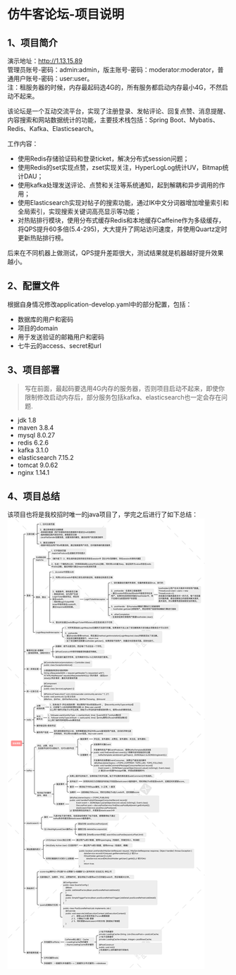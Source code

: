# 仿牛客论坛-项目说明
## 1、项目简介
演示地址：http://1.13.15.89   
管理员账号-密码：admin:admin，版主账号-密码：moderator:moderator，普通用户账号-密码：user:user。  
注：租服务器的时候，内存最起码选4G的，所有服务都启动内存最小4G，不然启动不起来。
  
该论坛是一个互动交流平台，实现了注册登录、发帖评论、回复点赞、消息提醒、内容搜索和网站数据统计的功能，主要技术栈包括：Spring Boot、Mybatis、Redis、Kafka、Elasticsearch。  
  
工作内容：  
+ 使用Redis存储验证码和登录ticket，解决分布式session问题；   
+ 使用Redis的set实现点赞，zset实现关注，HyperLogLog统计UV，Bitmap统计DAU；  
+ 使用kafka处理发送评论、点赞和关注等系统通知，起到解耦和异步调用的作用；   
+ 使用Elasticsearch实现对帖子的搜索功能，通过IK中文分词器增加增量索引和全局索引，实现搜索关键词高亮显示等功能；  
+ 对热贴排行模块，使用分布式缓存Redis和本地缓存Caffeine作为多级缓存，将QPS提升60多倍(5.4-295)，大大提升了网站访问速度，并使用Quartz定时更新热贴排行榜。 

后来在不同机器上做测试，QPS提升差距很大，测试结果就是机器越好提升效果越小。
## 2、配置文件
根据自身情况修改application-develop.yaml中的部分配置，包括：
+ 数据库的用户和密码
+ 项目的domain
+ 用于发送验证的邮箱用户和密码
+ 七牛云的access、secret和url
## 3、项目部署
> 写在前面，最起码要选用4G内存的服务器，否则项目启动不起来，即使你限制修改启动内存后，部分服务包括kafka、elasticsearch也一定会存在问题.
+ jdk 1.8
+ maven 3.8.4
+ mysql 8.0.27
+ redis 6.2.6
+ kafka 3.1.0
+ elasticsearch 7.15.2
+ tomcat 9.0.62
+ nginx 1.14.1
## 4、项目总结
该项目也将是我校招时唯一的java项目了，学完之后进行了如下总结：
![社区论坛项目总结](https://raw.githubusercontent.com/fpan98/community/main/images/%E8%AE%BA%E5%9D%9B%E9%A1%B9%E7%9B%AE.png)